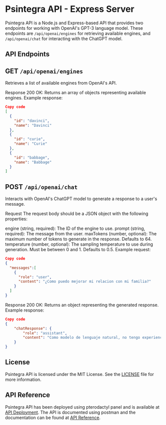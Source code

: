 # Psintegra API - Express Server

Psintegra API is a Node.js and Express-based API that provides two endpoints for working with OpenAI's GPT-3 language model. These endpoints are `/api/openai/engines` for retrieving available engines, and `/api/openai/chat` for interacting with the ChatGPT model.

## API Endpoints
## GET `/api/openai/engines`
Retrieves a list of available engines from OpenAI's API.

Response
200 OK: Returns an array of objects representing available engines.
Example response:

```json
Copy code
[
  {
    "id": "davinci",
    "name": "Davinci"
  },
  {
    "id": "curie",
    "name": "Curie"
  },
  {
    "id": "babbage",
    "name": "Babbage"
  }
]
```
## POST `/api/openai/chat`
Interacts with OpenAI's ChatGPT model to generate a response to a user's message.

Request
The request body should be a JSON object with the following properties:

engine (string, required): The ID of the engine to use.
prompt (string, required): The message from the user.
maxTokens (number, optional): The maximum number of tokens to generate in the response. Defaults to 64.
temperature (number, optional): The sampling temperature to use during generation. Must be between 0 and 1. Defaults to 0.5.
Example request:

```json
Copy code
{
  "messages":[
    {
      "role": "user",
      "content": "¿Como puedo mejorar mi relacion con mi familia?"
    }
  ]
}
```
Response
200 OK: Returns an object representing the generated response.
Example response:

```json
Copy code
{
    "chatResponse": {
        "role": "assistant",
        "content": "Como modelo de lenguaje natural, no tengo experiencias ni emociones, pero puedo brindar algunos consejos generales que podrían ayudar a mejorar la relación con tu familia:\n\n1. Comunica tus sentimientos: Si hay algo que te está molestando o te sientes triste o frustrado, habla con tu familia al respecto. La comunicación abierta puede ayudar a resolver conflictos y mejorar las relaciones.\n\n2. Pasa tiempo juntos: Dedica tiempo a actividades en familia como ir al cine, hacer una caminata juntos, cocinar o cualquier otra actividad que puedan disfrutar juntos.\n\n3. Practica la empatía: Trata de comprender los sentimientos y perspectivas de los demás miembros de tu familia. Ponerte en su lugar y entender su punto de vista puede ayudarte a comprender mejor sus acciones y a mejorar las relaciones.\n\n4. Escucha activamente: Presta atención y haz preguntas para asegurarte de entender lo que los demás quieren decir. Escuchar activamente puede ayudar a evitar malentendidos y mejorar la comunicación.\n\n5. Admite tus errores: Si cometiste un error o hiciste algo que lastimó a alguien, pide disculpas y trata de hacer las paces. Mostrar humildad y admitir tus errores puede ayudar a fortalecer las relaciones en tu familia.\n\nEspero que estos consejos te puedan ser útiles para mejorar la relación con tu familia."
    }
}
```

## License
Psintegra API is licensed under the MIT License. See the [LICENSE](LICENSE) file for more information.

## API Reference
Psintegra API has been deployed using pterodactyl panel and is available at [API Deployment](https://api.psintegra.com). The API is documented using postman and the documentation can be found at [API Reference](https://documenter.getpostman.com/view/23770643/2s93XsXRpX).